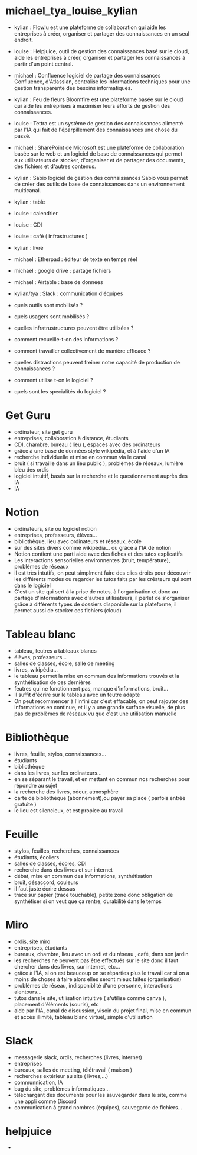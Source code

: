 # michael_tya_louise_kylian

- kylian : Flowlu est une plateforme de collaboration qui aide les entreprises à créer, organiser et partager des connaissances en un seul endroit.
- louise : Helpjuice, outil de gestion des connaissances basé sur le cloud, aide les entreprises à créer, organiser et partager les connaissances à partir d'un point central.
- michael : Confluence logiciel de partage des connaissances Confluence, d'Atlassian, centralise les informations techniques pour une gestion transparente des besoins informatiques.
- kylian : Feu de fleurs Bloomfire est une plateforme basée sur le cloud qui aide les entreprises à maximiser leurs efforts de gestion des connaissances.
- louise : Tettra est un système de gestion des connaissances alimenté par l'IA qui fait de l'éparpillement des connaissances une chose du passé.
- michael : SharePoint de Microsoft est une plateforme de collaboration basée sur le web et un logiciel de base de connaissances qui permet aux utilisateurs de stocker, d'organiser et de partager des documents, des fichiers et d'autres contenus.
- kylian : Sabio logiciel de gestion des connaissances Sabio vous permet de créer des outils de base de connaissances dans un environnement multicanal.
- kylian : table
- louise : calendrier
- louise : CDI
- louise : café ( infrastructures )
- kylian : livre
- michael : Etherpad : éditeur de texte en temps réel
- michael : google drive : partage fichiers
- michael : Airtable : base de données
- kylian/tya : Slack : communication d'équipes 



- quels outils sont mobilisés ?
- quels usagers sont mobilisés ? 
- quelles infratrustructures peuvent être utilisées ?
- comment recueille-t-on des informations ?
- comment travailler collectivement de manière efficace ?
- quelles distractions peuvent freiner notre capacité de production de connaissances ?
- comment utilise t-on le logiciel ?
- quels sont les specialités du logiciel ?


# Get Guru
- ordinateur, site get guru
- entreprises, collaboration à distance, étudiants
- CDI, chambre, bureau ( lieu ), espaces avec des ordinateurs
- grâce à une base de données style wikipédia, et à l'aide d'un IA
- recherche individuelle et mise en commun via le canal
- bruit ( si travaille dans un lieu public ), problèmes de réseaux, lumière bleu des ordis
- logiciel intuitif, basés sur la recherche et le questionnement auprès des IA
- IA
# Notion 
- ordinateurs, site ou logiciel notion
- entreprises, professeurs, élèves...
- bibliothèque, lieu avec ordinateurs et réseaux, école
- sur des sites divers comme wikipédia... ou grâce à l'IA de notion
- Notion contient une parti aide avec des fiches et des tutos explicatifs
- Les interactions sensorielles environnentes (bruit, température), problèmes de réseaux
- il est très intutifs, on peut simplment faire des clics droits pour découvrir les différents modes ou regarder les tutos faits par les créateurs qui sont dans le logiciel
- C'est un site qui sert à la prise de notes, à l'organisation et donc au partage d'informations avec d'autres utilisateurs, il perlet de s'organiser grâce à différents types de dossiers disponible sur la plateforme, il permet aussi de stocker ces fichiers (cloud)
# Tableau blanc 
- tableau, feutres à tableaux blancs
- élèves, professeurs...
- salles de classes, école, salle de meeting
- livres, wikipédia...
- le tableau permet la mise en commun des informations trouvés et la synthétisation de ces dernières
- feutres qui ne fonctionnent pas, manque d'informations, bruit...
- Il suffit d'écrire sur le tableau avec un feutre adapté
- On peut recommencer à l'infini car c'est effacable, on peut rajouter des informations en continue, et il y a une grande surface visuelle, de plus pas de problèmes de réseaux vu que c'est une utilisation manuelle
# Bibliothèque
- livres, feuille, stylos, connaissances...
- étudiants
- bibliothèque
- dans les livres, sur les ordinateurs...
- en se séparant le travail, et en mettant en commun nos recherches pour répondre au sujet
- la recherche des livres, odeur, atmosphère
- carte de bibliothèque (abonnement),ou payer sa place ( parfois entrée gratuite )
- le lieu est silencieux, et est propice au travail
# Feuille
- stylos, feuilles, recherches, connaissances
- étudiants, écoliers
- salles de classes, écoles, CDI
- recherche dans des livres et sur internet
- débat, mise en commun des informations, synthétisation
- bruit, désaccord, couleurs
- il faut juste écrire dessus
- trace sur papier (trace touchable), petite zone donc obligation de synthétiser si on veut que ça rentre, durabilité dans le temps
# Miro
- ordis, site miro
- entreprises, étudiants
- bureaux, chambre, lieu avec un ordi et du réseau , café, dans son jardin
- les recherches ne peuvent pas être effectués sur le site donc il faut chercher dans des livres, sur internet, etc...
- grâce à l'IA, si on est beaucoup on se réparties plus le travail car si on a moins de choses à faire alors elles seront mieux faites (organisation)
- problèmes de réseau, indisponiblité d'une personne, interactions alentours...
- tutos dans le site, utilisation intuitive ( s'utilise comme canva ), placement d'éléments (souris), etc
- aide par l'IA, canal de discussion, visoin du projet final, mise en commun et accès illimité, tableau blanc virtuel, simple d'utilisation
# Slack
- messagerie slack, ordis, recherches (livres, internet)
- entreprises
- bureaux, salles de meeting, télétravail ( maison )
- recherches extérieur au site ( livres,...)
- communnication, IA
- bug du site, problèmes informatiques...
- téléchargant des documents pour les sauvegarder dans le site, comme une appli comme Discord
- communication à grand nombres (équipes), sauvegarde de fichiers...
# helpjuice

- 
